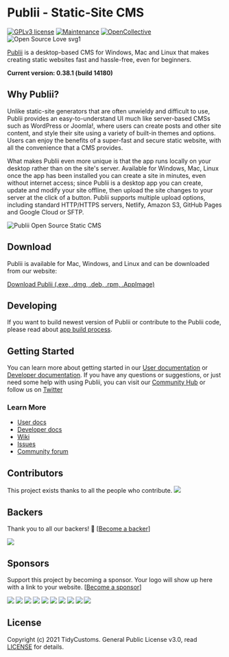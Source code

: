 # Publii - Static-Site CMS

[![GPLv3 license](https://img.shields.io/badge/License-GPLv3-blue.svg)](https://github.com/GetPublii/Publii/blob/master/LICENSE)
 [![Maintenance](https://img.shields.io/badge/Maintained%3F-yes-green.svg)](https://github.com/GetPublii/Publii/graphs/commit-activity) [![OpenCollective](https://opencollective.com/publii/backers/badge.svg)](https://opencollective.com/publii/) ![Open Source Love svg1](https://badges.frapsoft.com/os/v1/open-source.svg?v=103)




[Publii](https://getpublii.com/) is a desktop-based CMS for Windows, Mac and Linux that makes creating static websites fast
and hassle-free, even for beginners.

**Current version: 0.38.1 (build 14180)**

## Why Publii?
Unlike static-site generators that are often unwieldy and difficult to use, Publii provides an
easy-to-understand UI much like server-based CMSs such as WordPress or Joomla!, where users
can create posts and other site content, and style their site using a variety of built-in themes and
options. Users can enjoy the benefits of a super-fast and secure static website, with all the
convenience that a CMS provides.

What makes Publii even more unique is that the app runs locally on your desktop rather
than on the site&#39;s server. Available for Windows, Mac, Linux once the app has been installed
you can create a site in minutes, even without internet access; since Publii is a desktop app you
can create, update and modify your site offline, then upload the site changes to your server at
the click of a button. Publii supports multiple upload options, including standard HTTP/HTTPS
servers, Netlify, Amazon S3, GitHub Pages and Google Cloud or SFTP.


![Publii Open Source Static CMS](https://getpublii.com/publii-static-cms.svg)

## Download

Publii is available for Mac, Windows, and Linux and can be downloaded from our website:

[Download Publii (.exe, .dmg, .deb, .rpm, .AppImage)](https://getpublii.com/download/)

## Developing

If you want to build newest version of Publii or contribute to the Publii code, please read about [app build process](https://github.com/GetPublii/Publii/wiki/App-build-process). 

## Getting Started
You can learn more about getting started in our [User documentation](https://getpublii.com/docs/) or [Developer documentation](https://getpublii.com/dev/).
If you have any questions or suggestions, or just need some help with using Publii, you can
visit our [Community Hub](https://getpublii.com/forum) or follow us on [Twitter](https://twitter.com/GetPublii)

### Learn More

* [User docs](https://getpublii.com/docs/)
* [Developer docs](https://getpublii.com/dev/)
* [Wiki](https://github.com/GetPublii/Publii/wiki/)
* [Issues](https://github.com/GetPublii/Publii/issues/)
* [Community forum](https://getpublii.com/forum)

## Contributors

This project exists thanks to all the people who contribute.
<a href="https://github.com/GetPublii/Publii/graphs/contributors"><img src="https://opencollective.com/Publii/contributors.svg?width=890&button=false" /></a>


## Backers

Thank you to all our backers! 🙏 [[Become a backer](https://opencollective.com/Publii#backer)]

<a href="https://opencollective.com/Publii#backers" target="_blank"><img src="https://opencollective.com/Publii/backers.svg?width=890"></a>


## Sponsors

Support this project by becoming a sponsor. Your logo will show up here with a link to your website. [[Become a sponsor](https://opencollective.com/Publii#sponsor)]

<a href="https://opencollective.com/Publii/sponsor/0/website" target="_blank"><img src="https://opencollective.com/Publii/sponsor/0/avatar.svg"></a>
<a href="https://opencollective.com/Publii/sponsor/1/website" target="_blank"><img src="https://opencollective.com/Publii/sponsor/1/avatar.svg"></a>
<a href="https://opencollective.com/Publii/sponsor/2/website" target="_blank"><img src="https://opencollective.com/Publii/sponsor/2/avatar.svg"></a>
<a href="https://opencollective.com/Publii/sponsor/3/website" target="_blank"><img src="https://opencollective.com/Publii/sponsor/3/avatar.svg"></a>
<a href="https://opencollective.com/Publii/sponsor/4/website" target="_blank"><img src="https://opencollective.com/Publii/sponsor/4/avatar.svg"></a>
<a href="https://opencollective.com/Publii/sponsor/5/website" target="_blank"><img src="https://opencollective.com/Publii/sponsor/5/avatar.svg"></a>
<a href="https://opencollective.com/Publii/sponsor/6/website" target="_blank"><img src="https://opencollective.com/Publii/sponsor/6/avatar.svg"></a>
<a href="https://opencollective.com/Publii/sponsor/7/website" target="_blank"><img src="https://opencollective.com/Publii/sponsor/7/avatar.svg"></a>
<a href="https://opencollective.com/Publii/sponsor/8/website" target="_blank"><img src="https://opencollective.com/Publii/sponsor/8/avatar.svg"></a>
<a href="https://opencollective.com/Publii/sponsor/9/website" target="_blank"><img src="https://opencollective.com/Publii/sponsor/9/avatar.svg"></a>



## License
Copyright (c) 2021 TidyCustoms. General Public License v3.0, read [LICENSE](https://getpublii.com/license.html) for details.
